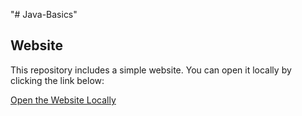 "# Java-Basics" 

## Website

This repository includes a simple website. You can open it locally by clicking the link below:

[Open the Website Locally](https://keerthanachennagoniqwwwwwwa2.github.io/Java-Basics/)




